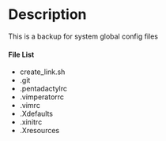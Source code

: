 Description
===========

This is a backup for system global config files

#### File List
* create_link.sh
* .git
* .pentadactylrc
* .vimperatorrc
* .vimrc
* .Xdefaults
* .xinitrc
* .Xresources
